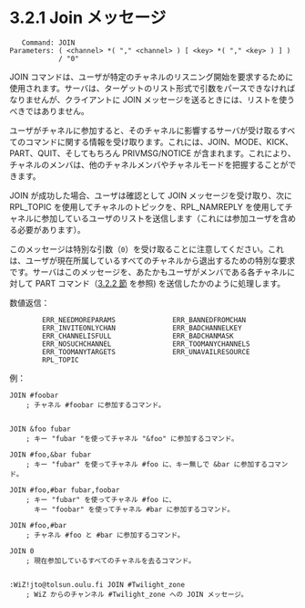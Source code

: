 # 3.2.1 Join メッセージ

```
   Command: JOIN
Parameters: ( <channel> *( "," <channel> ) [ <key> *( "," <key> ) ] )
            / "0"
```

JOIN コマンドは、ユーザが特定のチャネルのリスニング開始を要求するために使用されます。サーバは、ターゲットのリスト形式で引数をパースできなければなりませんが、クライアントに JOIN メッセージを送るときには、リストを使うべきではありません。

ユーザがチャネルに参加すると、そのチャネルに影響するサーバが受け取るすべてのコマンドに関する情報を受け取ります。これには、JOIN、MODE、KICK、PART、QUIT、そしてもちろん PRIVMSG/NOTICE が含まれます。これにより、チャネルのメンバは、他のチャネルメンバやチャネルモードを把握することができます。

JOIN が成功した場合、ユーザは確認として JOIN メッセージを受け取り、次に RPL_TOPIC を使用してチャネルのトピックを、RPL_NAMREPLY を使用してチャネルに参加しているユーザのリストを送信します（これには参加ユーザを含める必要があります）。

このメッセージは特別な引数（`0`）を受け取ることに注意してください。これは、ユーザが現在所属しているすべてのチャネルから退出するための特別な要求です。サーバはこのメッセージを、あたかもユーザがメンバである各チャネルに対して PART コマンド（[3.2.2 節](./part-message.md) を参照) を送信したかのように処理します。

数値返信：

```
        ERR_NEEDMOREPARAMS              ERR_BANNEDFROMCHAN
        ERR_INVITEONLYCHAN              ERR_BADCHANNELKEY
        ERR_CHANNELISFULL               ERR_BADCHANMASK
        ERR_NOSUCHCHANNEL               ERR_TOOMANYCHANNELS
        ERR_TOOMANYTARGETS              ERR_UNAVAILRESOURCE
        RPL_TOPIC
```

例：

```
JOIN #foobar
    ; チャネル #foobar に参加するコマンド。


JOIN &foo fubar
    ; キー "fubar "を使ってチャネル "&foo" に参加するコマンド。

JOIN #foo,&bar fubar
    ; キー "fubar" を使ってチャネル #foo に、キー無しで &bar に参加するコマンド。

JOIN #foo,#bar fubar,foobar
    ; キー "fubar" を使ってチャネル #foo に、
      キー "foobar" を使ってチャネル #bar に参加するコマンド。

JOIN #foo,#bar
    ; チャネル #foo と #bar に参加するコマンド。

JOIN 0
    ; 現在参加しているすべてのチャネルを去るコマンド。


:WiZ!jto@tolsun.oulu.fi JOIN #Twilight_zone
    ; WiZ からのチャンネル #Twilight_zone への JOIN メッセージ。
```
